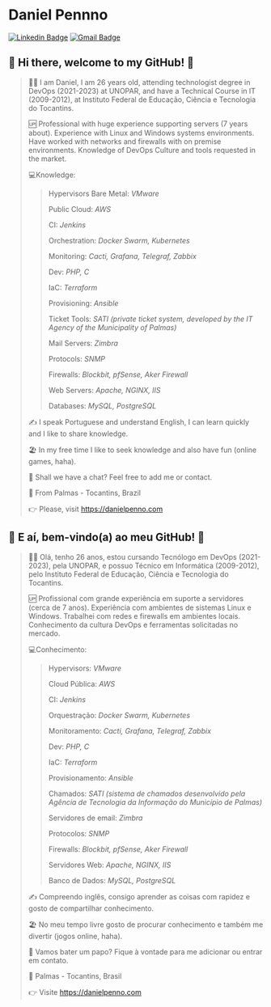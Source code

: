 # Daniel Pennno

[![Linkedin Badge](https://img.shields.io/badge/-LinkedIn-blue?style=for-the-badge&logo=Linkedin&logoColor=white&link=https://www.linkedin.com/in/danielpenno/)](https://www.linkedin.com/in/danielpenno/)
[![Gmail Badge](https://img.shields.io/badge/-Gmail-c14438?style=for-the-badge&logo=Gmail&logoColor=white&link=mailto:contato@danielpenno.com)](mailto:contato@danielpenno.com)

## 👋 Hi there, welcome to my GitHub! 🚀

> 🖖🏾 I am Daniel, I am 26 years old, attending technologist degree in DevOps (2021-2023) at UNOPAR, and have a Technical Course in IT (2009-2012), at Instituto Federal de Educação, Ciência e Tecnologia do Tocantins.
> 
> 🆙 Professional with huge experience supporting servers (7 years about). Experience with Linux and Windows systems environments. Have worked with networks and firewalls with on premise environments. Knowledge of DevOps Culture and tools requested in the market.
> 
> 💻Knowledge:
> > 
> > Hypervisors Bare Metal: *VMware*
> > 
> > Public Cloud: *AWS*
> > 
> > CI: *Jenkins*
> > 
> > Orchestration: *Docker Swarm, Kubernetes*
> > 
> > Monitoring: *Cacti, Grafana, Telegraf, Zabbix*
> > 
> > Dev: *PHP, C*
> > 
> > IaC: *Terraform*
> > 
> > Provisioning: *Ansible*
> > 
> > Ticket Tools: *SATI (private ticket system, developed by the IT Agency of the Municipality of Palmas)*
> > 
> > Mail Servers: *Zimbra*
> > 
> > Protocols: *SNMP*
> > 
> > Firewalls: *Blockbit, pfSense, Aker Firewall*
> > 
> > Web Servers: *Apache, NGINX, IIS*
> > 
> > Databases: *MySQL, PostgreSQL*
> 
> ✍️ I speak Portuguese and understand English, I can learn quickly and I like to share knowledge.
> 
> 🏖 In my free time I like to seek knowledge and also have fun (online games, haha).
>  
> 📧 Shall we have a chat? Feel free to add me or contact.
> 
> 📌 From Palmas - Tocantins, Brazil
> 
> 👉 Please, visit https://danielpenno.com
> 

## 👋 E aí, bem-vindo(a) ao meu GitHub! 🚀

> 🖖🏾 Olá, tenho 26 anos, estou cursando Tecnólogo em DevOps (2021-2023), pela UNOPAR, e possuo Técnico em Informática (2009-2012), pelo Instituto Federal de Educação, Ciência e Tecnologia do Tocantins.
> 
> 🆙 Profissional com grande experiência em suporte a servidores (cerca de 7 anos). Experiência com ambientes de sistemas Linux e Windows. Trabalhei com redes e firewalls em ambientes locais. Conhecimento da cultura DevOps e ferramentas solicitadas no mercado. 
> 
> 💻Conhecimento:
> > 
> > Hypervisors: *VMware*
> > 
> > Cloud Pública: *AWS*
> > 
> > CI: *Jenkins*
> > 
> > Orquestração: *Docker Swarm, Kubernetes*
> > 
> > Monitoramento: *Cacti, Grafana, Telegraf, Zabbix*
> > 
> > Dev: *PHP, C*
> > 
> > IaC: *Terraform*
> > 
> > Provisionamento: *Ansible*
> > 
> > Chamados: *SATI (sistema de chamados desenvolvido pela Agência de Tecnologia da Informação do Município de Palmas)*
> > 
> > Servidores de email: *Zimbra*
> > 
> > Protocolos: *SNMP*
> > 
> > Firewalls: *Blockbit, pfSense, Aker Firewall*
> > 
> > Servidores Web: *Apache, NGINX, IIS*
> > 
> > Banco de Dados: *MySQL, PostgreSQL*
> 
> ✍️ Compreendo inglês, consigo aprender as coisas com rapidez e gosto de compartilhar conhecimento.
> 
> 🏖 No meu tempo livre gosto de procurar conhecimento e também me divertir (jogos online, haha).
> 
> 📧 Vamos bater um papo? Fique à vontade para me adicionar ou entrar em contato.
> 
> 📌 Palmas - Tocantins, Brasil
> 
> 👉 Visite https://danielpenno.com
